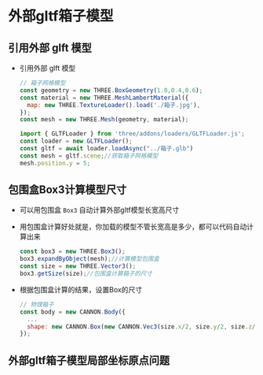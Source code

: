 # 外部gltf箱子模型

## 引用外部 glft 模型

+ 引用外部 glft 模型

  ```js
  // 箱子网格模型
  const geometry = new THREE.BoxGeometry(1.0,0.4,0.6);
  const material = new THREE.MeshLambertMaterial({
    map: new THREE.TextureLoader().load('./箱子.jpg'),
  });
  const mesh = new THREE.Mesh(geometry, material);
  ```

  ```js
  import { GLTFLoader } from 'three/addons/loaders/GLTFLoader.js';
  const loader = new GLTFLoader();
  const gltf = await loader.loadAsync("../箱子.glb")
  const mesh = gltf.scene;//获取箱子网格模型
  mesh.position.y = 5;
  ```

## 包围盒Box3计算模型尺寸

+ 可以用包围盒 `Box3` 自动计算外部gltf模型长宽高尺寸
+ 用包围盒计算好处就是，你加载的模型不管长宽高是多少，都可以代码自动计算出来

  ```js
  const box3 = new THREE.Box3();
  box3.expandByObject(mesh);//计算模型包围盒
  const size = new THREE.Vector3();
  box3.getSize(size);//包围盒计算箱子的尺寸
  ```

+ 根据包围盒计算的结果，设置Box的尺寸

  ```js
  // 物理箱子
  const body = new CANNON.Body({
    ...
    shape: new CANNON.Box(new CANNON.Vec3(size.x/2, size.y/2, size.z/2))
  });
  ```

## 外部gltf箱子模型局部坐标原点问题


